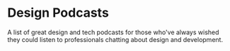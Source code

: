 # Design Podcasts
A list of great design and tech podcasts for those who've always wished they could listen to professionals chatting about design and development.

